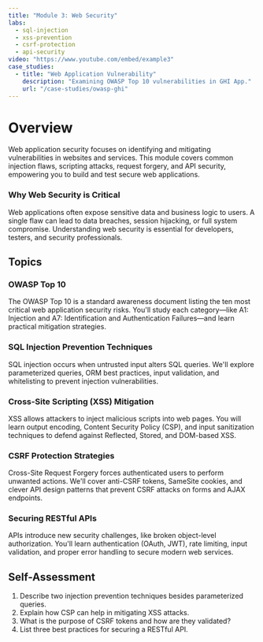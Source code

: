 ```yaml
---
title: "Module 3: Web Security"
labs:
  - sql-injection
  - xss-prevention
  - csrf-protection
  - api-security
video: "https://www.youtube.com/embed/example3"
case_studies:
  - title: "Web Application Vulnerability"
    description: "Examining OWASP Top 10 vulnerabilities in GHI App."
    url: "/case-studies/owasp-ghi"
---
```


# Overview

Web application security focuses on identifying and mitigating vulnerabilities in websites and services. This module covers common injection flaws, scripting attacks, request forgery, and API security, empowering you to build and test secure web applications.

### Why Web Security is Critical

Web applications often expose sensitive data and business logic to users. A single flaw can lead to data breaches, session hijacking, or full system compromise. Understanding web security is essential for developers, testers, and security professionals.

## Topics

### OWASP Top 10

The OWASP Top 10 is a standard awareness document listing the ten most critical web application security risks. You'll study each category—like A1: Injection and A7: Identification and Authentication Failures—and learn practical mitigation strategies.

### SQL Injection Prevention Techniques

SQL injection occurs when untrusted input alters SQL queries. We'll explore parameterized queries, ORM best practices, input validation, and whitelisting to prevent injection vulnerabilities.

### Cross-Site Scripting (XSS) Mitigation

XSS allows attackers to inject malicious scripts into web pages. You will learn output encoding, Content Security Policy (CSP), and input sanitization techniques to defend against Reflected, Stored, and DOM-based XSS.

### CSRF Protection Strategies

Cross-Site Request Forgery forces authenticated users to perform unwanted actions. We'll cover anti-CSRF tokens, SameSite cookies, and clever API design patterns that prevent CSRF attacks on forms and AJAX endpoints.

### Securing RESTful APIs

APIs introduce new security challenges, like broken object-level authorization. You'll learn authentication (OAuth, JWT), rate limiting, input validation, and proper error handling to secure modern web services.

## Self-Assessment

1. Describe two injection prevention techniques besides parameterized queries.
2. Explain how CSP can help in mitigating XSS attacks.
3. What is the purpose of CSRF tokens and how are they validated?
4. List three best practices for securing a RESTful API. 